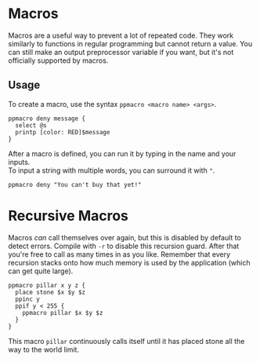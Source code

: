 # Macros
Macros are a useful way to prevent a lot of repeated code. They work similarly to functions in regular programming but cannot return a value. You can still make an output preprocessor variable if you want, but it's not officially supported by macros.

## Usage
To create a macro, use the syntax `ppmacro <macro name> <args>`.
```
ppmacro deny message {
  select @s
  printp [color: RED]$message
}
```

After a macro is defined, you can run it by typing in the name and your inputs.<br />
To input a string with multiple words, you can surround it with `"`.
```
ppmacro deny "You can't buy that yet!"
```

# Recursive Macros
Macros *can* call themselves over again, but this is disabled by default to detect errors. Compile with `-r` to disable this recursion guard. After that you're free to call as many times in as you like. Remember that every recursion stacks onto how much memory is used by the application (which can get quite large).
```
ppmacro pillar x y z {
  place stone $x $y $z
  ppinc y
  ppif y < 255 {
    ppmacro pillar $x $y $z
  }
}
```
This macro `pillar` continuously calls itself until it has placed stone all the way to the world limit.
